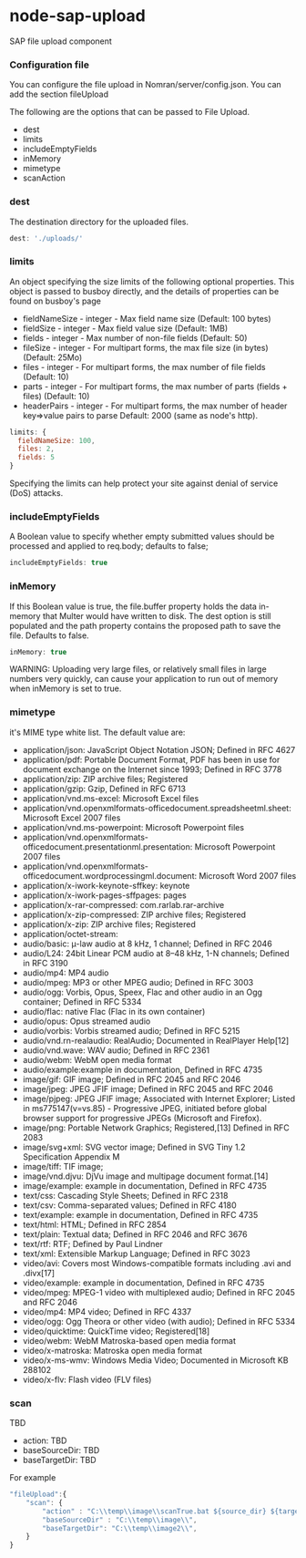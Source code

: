 node-sap-upload
===============

SAP file upload component

### Configuration  file

You can configure the file upload in Nomran/server/config.json. You can add the section fileUpload

The following are the options that can be passed to File Upload.

* dest
* limits
* includeEmptyFields
* inMemory
* mimetype
* scanAction

### dest
The destination directory for the uploaded files.

```javascript
dest: './uploads/'
```

### limits
An object specifying the size limits of the following optional properties. This object is passed to busboy directly, and the details of properties can be found on busboy's page

* fieldNameSize - integer - Max field name size (Default: 100 bytes)
* fieldSize - integer - Max field value size (Default: 1MB)
* fields - integer - Max number of non-file fields (Default: 50)
* fileSize - integer - For multipart forms, the max file size (in bytes) (Default: 25Mo)
* files - integer - For multipart forms, the max number of file fields (Default: 10)
* parts - integer - For multipart forms, the max number of parts (fields + files) (Default: 10)
* headerPairs - integer - For multipart forms, the max number of header key=>value pairs to parse Default: 2000 (same as node's http).

```javascript
limits: {
  fieldNameSize: 100,
  files: 2,
  fields: 5
}
```

Specifying the limits can help protect your site against denial of service (DoS) attacks.

### includeEmptyFields
A Boolean value to specify whether empty submitted values should be processed and applied to req.body; defaults to false;

```javascript
includeEmptyFields: true
```

### inMemory
If this Boolean value is true, the file.buffer property holds the data in-memory that Multer would have written to disk. The dest option is still populated and the path property contains the proposed path to save the file. Defaults to false.

```javascript
inMemory: true
```

WARNING: Uploading very large files, or relatively small files in large numbers very quickly, can cause your application to run out of memory when inMemory is set to true.

### mimetype
it's MIME type white list. The default value are:

* application/json: JavaScript Object Notation JSON; Defined in RFC 4627
* application/pdf: Portable Document Format, PDF has been in use for document exchange on the Internet since 1993; Defined in RFC 3778
* application/zip:  ZIP archive files; Registered
* application/gzip:  Gzip, Defined in RFC 6713
* application/vnd.ms-excel: Microsoft Excel files
* application/vnd.openxmlformats-officedocument.spreadsheetml.sheet: Microsoft Excel 2007 files
* application/vnd.ms-powerpoint: Microsoft Powerpoint files
* application/vnd.openxmlformats-officedocument.presentationml.presentation: Microsoft Powerpoint 2007 files
* application/vnd.openxmlformats-officedocument.wordprocessingml.document: Microsoft Word 2007 files
* application/x-iwork-keynote-sffkey: keynote
* application/x-iwork-pages-sffpages: pages
* application/x-rar-compressed: com.rarlab.rar-archive
* application/x-zip-compressed: ZIP archive files; Registered
* application/x-zip: ZIP archive files; Registered
* application/octet-stream:
* audio/basic: μ-law audio at 8 kHz, 1 channel; Defined in RFC 2046
* audio/L24: 24bit Linear PCM audio at 8–48 kHz, 1-N channels; Defined in RFC 3190
* audio/mp4: MP4 audio
* audio/mpeg: MP3 or other MPEG audio; Defined in RFC 3003
* audio/ogg: Vorbis, Opus, Speex, Flac and other audio in an Ogg container; Defined in RFC 5334
* audio/flac: native Flac (Flac in its own container)
* audio/opus: Opus streamed audio
* audio/vorbis: Vorbis streamed audio; Defined in RFC 5215
* audio/vnd.rn-realaudio: RealAudio; Documented in RealPlayer Help[12]
* audio/vnd.wave: WAV audio; Defined in RFC 2361
* audio/webm: WebM open media format
* audio/example:example in documentation, Defined in RFC 4735
* image/gif: GIF image; Defined in RFC 2045 and RFC 2046
* image/jpeg: JPEG JFIF image; Defined in RFC 2045 and RFC 2046
* image/pjpeg: JPEG JFIF image; Associated with Internet Explorer; Listed in ms775147(v=vs.85) - Progressive JPEG, initiated before global browser support for progressive JPEGs (Microsoft and Firefox).
* image/png: Portable Network Graphics; Registered,[13] Defined in RFC 2083
* image/svg+xml: SVG vector image; Defined in SVG Tiny 1.2 Specification Appendix M
* image/tiff: TIF image;
* image/vnd.djvu: DjVu image and multipage document format.[14]
* image/example: example in documentation, Defined in RFC 4735
* text/css: Cascading Style Sheets; Defined in RFC 2318
* text/csv: Comma-separated values; Defined in RFC 4180
* text/example: example in documentation, Defined in RFC 4735
* text/html: HTML; Defined in RFC 2854
* text/plain: Textual data; Defined in RFC 2046 and RFC 3676
* text/rtf: RTF; Defined by Paul Lindner
* text/xml: Extensible Markup Language; Defined in RFC 3023
* video/avi: Covers most Windows-compatible formats including .avi and .divx[17]
* video/example: example in documentation, Defined in RFC 4735
* video/mpeg: MPEG-1 video with multiplexed audio; Defined in RFC 2045 and RFC 2046
* video/mp4: MP4 video; Defined in RFC 4337
* video/ogg: Ogg Theora or other video (with audio); Defined in RFC 5334
* video/quicktime: QuickTime video; Registered[18]
* video/webm: WebM Matroska-based open media format
* video/x-matroska: Matroska open media format
* video/x-ms-wmv: Windows Media Video; Documented in Microsoft KB 288102
* video/x-flv: Flash video (FLV files)


### scan

TBD

* action: TBD
* baseSourceDir: TBD
* baseTargetDir: TBD

For example

```javascript
"fileUpload":{
    "scan": {
        "action" : "C:\\temp\\image\\scanTrue.bat ${source_dir} ${target_dir} ${files}",
        "baseSourceDir" : "C:\\temp\\image\\",
        "baseTargetDir": "C:\\temp\\image2\\",
    }
}
```

